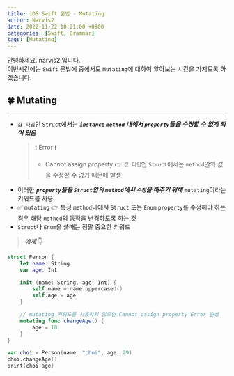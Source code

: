 ```yaml
---
title: iOS Swift 문법 - Mutating
author: Narvis2
date: 2022-11-22 10:21:00 +0900
categories: [Swift, Grammar]
tags: [Mutating]
---
```


안녕하세요. narvis2 입니다.  
이번시간에는 `Swift` 문법에 중에서도 `Mutating`에 대하여 알아보는 시간을 가지도록 하겠습니다.

## 🍀 Mutating

---

- `값 타입`인 `Struct`에서는 **_`instance` `method` 내에서 `property`들을 수정할 수 없게 되어 있음_**
  > ❗️ Error ❗️
  >
  > - Cannot assign property 👉 `값 타입`인 `Struct`에서는 `method`안의 값을 수정할 수 없기 때문에 발생
- 이러한 **_`property`들을 `Struct`안의 `method`에서 `수정`을 해주기 위해_** `mutating`이라는 키워드를 사용
- ✅ `mutating` 👉 특정 `method`내에서 `Struct` 또는 `Enum` `property`를 수정해야 하는 경우 해당 `method`의 동작을 변경하도록 하는 것
- `Struct`나 `Enum`을 쓸때는 정말 중요한 키워드

> **_예제_** 👇

```swift
struct Person {
    let name: String
    var age: Int

    init (name: String, age: Int) {
        self.name = name.uppercased()
        self.age = age
    }

    // mutating 키워드를 사용하지 않으면 Cannot assign property Error 발생
    mutating func changeAge() {
        age = 10
    }
}

var choi = Person(name: "choi", age: 29)
choi.changeAge()
print(choi.age)
```
